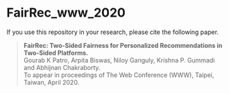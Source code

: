 # FairRec_www_2020
If you use this repository in your research, please cite the following paper.
> **FairRec: Two-Sided Fairness for Personalized Recommendations in Two-Sided Platforms.** <br>
> Gourab K Patro, Arpita Biswas, Niloy Ganguly, Krishna P. Gummadi and Abhijnan Chakraborty.<br>
> To appear in proceedings of The Web Conference (WWW), Taipei, Taiwan, April 2020.
